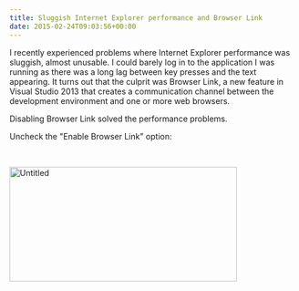 ```yaml
---
title: Sluggish Internet Explorer performance and Browser Link
date: 2015-02-24T09:03:56+00:00
---
```

I recently experienced problems where Internet Explorer performance was sluggish, almost unusable. I could barely log in to the application I was running as there was a long lag between key presses and the text appearing. It turns out that the culprit was Browser Link, a new feature in Visual Studio 2013 that creates a communication channel between the development environment and one or more web browsers.

Disabling Browser Link solved the performance problems.

Uncheck the "Enable Browser Link" option:

&nbsp;

[<img class="alignnone size-full wp-image-182" src="https://www.tjrobinson.net/wp-content/uploads/2015/02/Untitled.png" alt="Untitled" width="399" height="201" srcset="https://www.tjrobinson.net/wp-content/uploads/2015/02/Untitled.png 399w, https://www.tjrobinson.net/wp-content/uploads/2015/02/Untitled-300x151.png 300w" sizes="(max-width: 399px) 100vw, 399px" />](https://www.tjrobinson.net/wp-content/uploads/2015/02/Untitled.png)